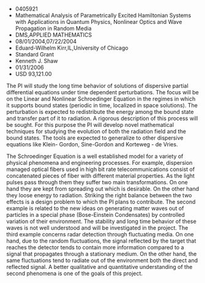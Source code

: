 
* 0405921
* Mathematical Analysis of Parametrically Excited Hamiltonian Systems with Applications in Quantum Physics, Nonlinear Optics and Wave Propagation in Random Media
* DMS,APPLIED MATHEMATICS
* 08/01/2004,07/22/2004
* Eduard-Wilhelm Kirr,IL,University of Chicago
* Standard Grant
* Kenneth J. Shaw
* 01/31/2006
* USD 93,121.00

The PI will study the long time behavior of solutions of dispersive partial
differential equations under time dependent perturbations. The focus will be on
the Linear and Nonlinear Schroedinger Equation in the regimes in which it
supports bound states (periodic in time, localized in space solutions). The
perturbation is expected to redistribute the energy among the bound state and
transfer part of it to radiation. A rigorous description of this process will be
sought. For this purpose the PI will develop novel mathematical techniques for
studying the evolution of both the radiation field and the bound states. The
tools are expected to generalize to other dispersive equations like Klein-
Gordon, Sine-Gordon and Korteweg - de Vries.

The Schroedinger Equation is a well established model for a variety of physical
phenomena and engineering processes. For example, dispersion managed optical
fibers used in high bit rate telecommunications consist of concatenated pieces
of fiber with different material properties. As the light pulses pass through
them they suffer two main transformations. On one hand they are kept from
spreading out which is desirable. On the other hand they loose energy to
radiation. Striking the right balance between the two effects is a design
problem to which the PI plans to contribute. The second example is related to
the new ideas on generating matter waves out of particles in a special phase
(Bose-Einstein Condensates) by controlled variation of their environment. The
stability and long time behavior of these waves is not well understood and will
be investigated in the project. The third example concerns radar detection
through fluctuating media. On one hand, due to the random fluctuations, the
signal reflected by the target that reaches the detector tends to contain more
information compared to a signal that propagates through a stationary medium. On
the other hand, the same fluctuations tend to radiate out of the environment
both the direct and reflected signal. A better qualitative and quantitative
understanding of the second phenomena is one of the goals of this project.
